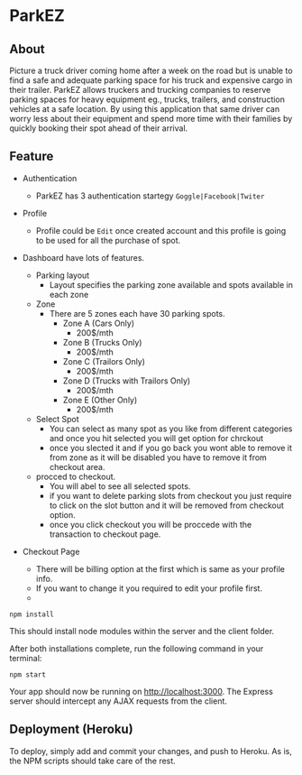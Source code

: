 # ParkEZ

## About

Picture a truck driver coming home after a week on the road but is unable to find a safe and adequate parking space for his truck and expensive cargo in their trailer. ParkEZ allows truckers and trucking companies to reserve parking spaces for heavy equipment eg., trucks, trailers, and construction vehicles at a safe location. By using this application that same driver can worry less about their equipment and spend more time with their families by quickly booking their spot ahead of their arrival.

## Feature

- Authentication
    - ParkEZ has 3 authentication startegy ```Goggle|Facebook|Twiter```

- Profile
    - Profile could be ```Edit``` once created account and this profile is going to be used for all the purchase of spot.

- Dashboard have lots of features.
    - Parking layout
        - Layout specifies the parking zone available and spots available in each zone
    - Zone 
        - There are 5 zones each have 30 parking spots.
            - Zone A (Cars Only)
                - 200$/mth
             - Zone B (Trucks Only)
                - 200$/mth
             - Zone C (Trailors Only)
                - 200$/mth
             - Zone D (Trucks with Trailors Only)
                - 200$/mth
             - Zone E (Other Only)
                - 200$/mth
    - Select Spot
        - You can select as many spot as you like from different categories and once you hit selected you will get option for chrckout
        - once you slected it and if you go back you wont able to remove it from zone as it will be disabled you have to remove it from checkout area.
    - procced to checkout.
        - You will abel to see all selected spots.
        - if you want to delete parking slots from checkout you just require to click on the slot button and it will be removed from checkout option.
        - once you click checkout you will be proccede with the transaction to checkout page.
- Checkout Page
    - There will be billing option at the first which is same as your profile info.
    - If you want to change it you required to edit your profile first.
    -



```
npm install
```

This should install node modules within the server and the client folder.

After both installations complete, run the following command in your terminal:

```
npm start
```

Your app should now be running on <http://localhost:3000>. The Express server should intercept any AJAX requests from the client.

## Deployment (Heroku)

To deploy, simply add and commit your changes, and push to Heroku. As is, the NPM scripts should take care of the rest.
